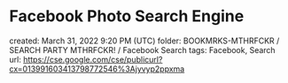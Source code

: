 # Facebook Photo Search Engine

created: March 31, 2022 9:20 PM (UTC)
folder: BOOKMRKS-MTHRFCKR / SEARCH PARTY MTHRFCKR! / Facebook Search
tags: Facebook, Search
url: https://cse.google.com/cse/publicurl?cx=013991603413798772546%3Ajyvyp2ppxma